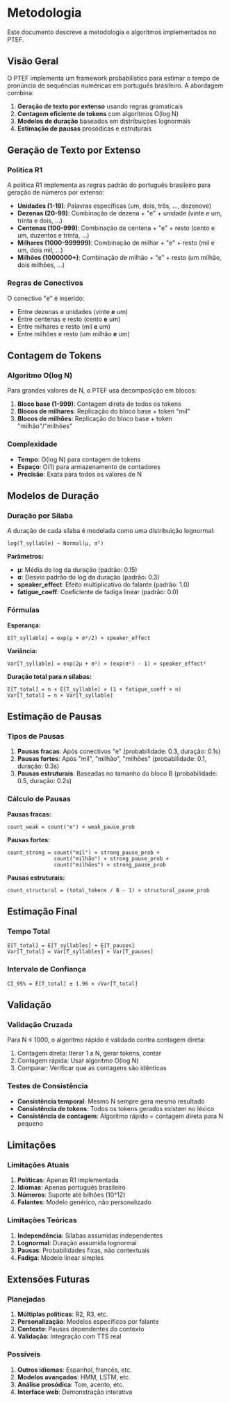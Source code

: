 # Metodologia

Este documento descreve a metodologia e algoritmos implementados no PTEF.

## Visão Geral

O PTEF implementa um framework probabilístico para estimar o tempo de pronúncia de sequências numéricas em português brasileiro. A abordagem combina:

1. **Geração de texto por extenso** usando regras gramaticais
2. **Contagem eficiente de tokens** com algoritmos O(log N)
3. **Modelos de duração** baseados em distribuições lognormais
4. **Estimação de pausas** prosódicas e estruturais

## Geração de Texto por Extenso

### Política R1

A política R1 implementa as regras padrão do português brasileiro para geração de números por extenso:

- **Unidades (1-19)**: Palavras específicas (um, dois, três, ..., dezenove)
- **Dezenas (20-99)**: Combinação de dezena + "e" + unidade (vinte e um, trinta e dois, ...)
- **Centenas (100-999)**: Combinação de centena + "e" + resto (cento e um, duzentos e trinta, ...)
- **Milhares (1000-999999)**: Combinação de milhar + "e" + resto (mil e um, dois mil, ...)
- **Milhões (1000000+)**: Combinação de milhão + "e" + resto (um milhão, dois milhões, ...)

### Regras de Conectivos

O conectivo "e" é inserido:
- Entre dezenas e unidades (vinte **e** um)
- Entre centenas e resto (cento **e** um)
- Entre milhares e resto (mil **e** um)
- Entre milhões e resto (um milhão **e** um)

## Contagem de Tokens

### Algoritmo O(log N)

Para grandes valores de N, o PTEF usa decomposição em blocos:

1. **Bloco base (1-999)**: Contagem direta de todos os tokens
2. **Blocos de milhares**: Replicação do bloco base + token "mil"
3. **Blocos de milhões**: Replicação do bloco base + token "milhão"/"milhões"

### Complexidade

- **Tempo**: O(log N) para contagem de tokens
- **Espaço**: O(1) para armazenamento de contadores
- **Precisão**: Exata para todos os valores de N

## Modelos de Duração

### Duração por Sílaba

A duração de cada sílaba é modelada como uma distribuição lognormal:

```
log(T_syllable) ~ Normal(μ, σ²)
```

**Parâmetros:**
- **μ**: Média do log da duração (padrão: 0.15)
- **σ**: Desvio padrão do log da duração (padrão: 0.3)
- **speaker_effect**: Efeito multiplicativo do falante (padrão: 1.0)
- **fatigue_coeff**: Coeficiente de fadiga linear (padrão: 0.0)

### Fórmulas

**Esperança:**
```
E[T_syllable] = exp(μ + σ²/2) × speaker_effect
```

**Variância:**
```
Var[T_syllable] = exp(2μ + σ²) × (exp(σ²) - 1) × speaker_effect²
```

**Duração total para n sílabas:**
```
E[T_total] = n × E[T_syllable] × (1 + fatigue_coeff × n)
Var[T_total] = n × Var[T_syllable]
```

## Estimação de Pausas

### Tipos de Pausas

1. **Pausas fracas**: Após conectivos "e" (probabilidade: 0.3, duração: 0.1s)
2. **Pausas fortes**: Após "mil", "milhão", "milhões" (probabilidade: 0.1, duração: 0.3s)
3. **Pausas estruturais**: Baseadas no tamanho do bloco B (probabilidade: 0.5, duração: 0.2s)

### Cálculo de Pausas

**Pausas fracas:**
```
count_weak = count("e") × weak_pause_prob
```

**Pausas fortes:**
```
count_strong = count("mil") × strong_pause_prob + 
               count("milhão") × strong_pause_prob + 
               count("milhões") × strong_pause_prob
```

**Pausas estruturais:**
```
count_structural = (total_tokens / B - 1) × structural_pause_prob
```

## Estimação Final

### Tempo Total

```
E[T_total] = E[T_syllables] + E[T_pauses]
Var[T_total] = Var[T_syllables] + Var[T_pauses]
```

### Intervalo de Confiança

```
CI_95% = E[T_total] ± 1.96 × √Var[T_total]
```

## Validação

### Validação Cruzada

Para N ≤ 1000, o algoritmo rápido é validado contra contagem direta:

1. Contagem direta: Iterar 1 a N, gerar tokens, contar
2. Contagem rápida: Usar algoritmo O(log N)
3. Comparar: Verificar que as contagens são idênticas

### Testes de Consistência

- **Consistência temporal**: Mesmo N sempre gera mesmo resultado
- **Consistência de tokens**: Todos os tokens gerados existem no léxico
- **Consistência de contagem**: Algoritmo rápido = contagem direta para N pequeno

## Limitações

### Limitações Atuais

1. **Políticas**: Apenas R1 implementada
2. **Idiomas**: Apenas português brasileiro
3. **Números**: Suporte até bilhões (10^12)
4. **Falantes**: Modelo genérico, não personalizado

### Limitações Teóricas

1. **Independência**: Sílabas assumidas independentes
2. **Lognormal**: Duração assumida lognormal
3. **Pausas**: Probabilidades fixas, não contextuais
4. **Fadiga**: Modelo linear simples

## Extensões Futuras

### Planejadas

1. **Múltiplas políticas**: R2, R3, etc.
2. **Personalização**: Modelos específicos por falante
3. **Contexto**: Pausas dependentes do contexto
4. **Validação**: Integração com TTS real

### Possíveis

1. **Outros idiomas**: Espanhol, francês, etc.
2. **Modelos avançados**: HMM, LSTM, etc.
3. **Análise prosódica**: Tom, acento, etc.
4. **Interface web**: Demonstração interativa
